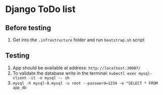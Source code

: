 # Django ToDo list

## Before testing
1. Get into the `.infrastructure` folder and run `bootstrap.sh` script

## Testing
1. App should be available at address: `http://localhost:30007/`
2. To validate the database write in the terminal: `kubectl exec mysql-client -it -n mysql -- sh`
3. `mysql -h mysql-0.mysql -u root --password=1234 -e "SELECT * FROM app_db`
